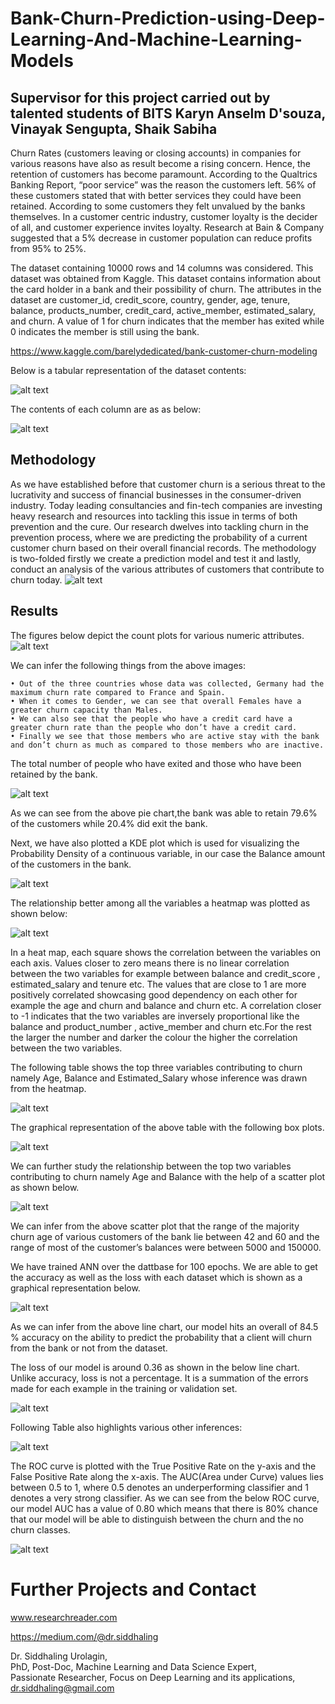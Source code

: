 # Bank-Churn-Prediction-using-Deep-Learning-And-Machine-Learning-Models

## Supervisor for this project carried out by talented students of BITS Karyn Anselm D'souza, Vinayak Sengupta, Shaik Sabiha

Churn Rates (customers leaving or closing accounts) in companies for various reasons have also as result become a rising concern. Hence, the retention of customers has become paramount. According to the Qualtrics Banking Report, “poor service” was the reason the customers left. 56% of these customers stated that with better services they could have been retained. According to some customers they felt unvalued by the banks themselves. In a customer centric industry, customer loyalty is the decider of all, and customer experience invites loyalty. Research at Bain & Company suggested that a 5% decrease in customer population can reduce profits from 95% to 25%. 

The dataset containing 10000 rows and 14 columns was considered. This dataset was obtained from Kaggle.  This dataset contains information about the card holder in a bank and their possibility of churn. The attributes in the dataset are customer_id, credit_score, country, gender, age, tenure, balance, products_number, credit_card, active_member, estimated_salary, and churn.  A value of 1 for churn indicates that the member has exited while 0 indicates the member is still using the bank. 

https://www.kaggle.com/barelydedicated/bank-customer-churn-modeling

Below is a tabular representation of the dataset contents:

![alt text](https://github.com/siddhaling/Bank-Churn-Prediction-using-Deep-Learning-And-Machine-Learning-Models/blob/main/1.jpg)

The contents of each column are as as below:

![alt text](https://github.com/siddhaling/Bank-Churn-Prediction-using-Deep-Learning-And-Machine-Learning-Models/blob/main/2.jpg)

## Methodology
As we have established before that customer churn is a serious threat to the lucrativity and success of financial businesses in the consumer-driven industry. Today leading consultancies and fin-tech companies are investing heavy research and resources into tackling this issue in terms of both prevention and the cure. Our research dwelves into tackling churn in the prevention process, where we are predicting the probability of a current customer churn based on their overall financial records. The methodology is two-folded firstly we create a prediction model and test it and lastly, conduct an analysis of the various attributes of customers that contribute to churn today. 
![alt text](https://github.com/siddhaling/Bank-Churn-Prediction-using-Deep-Learning-And-Machine-Learning-Models/blob/main/3.jpg)

## Results
The figures below depict the count plots for various numeric attributes.
![alt text](https://github.com/siddhaling/Bank-Churn-Prediction-using-Deep-Learning-And-Machine-Learning-Models/blob/main/4.jpg)

We can infer the following things from the above images:

    • Out of the three countries whose data was collected, Germany had the maximum churn rate compared to France and Spain.
    • When it comes to Gender, we can see that overall Females have a greater churn capacity than Males.
    • We can also see that the people who have a credit card have a greater churn rate than the people who don’t have a credit card.
    • Finally we see that those members who are active stay with the bank and don’t churn as much as compared to those members who are inactive.
 
The total number of people who have exited and those who have been retained by the bank.

![alt text](https://github.com/siddhaling/Bank-Churn-Prediction-using-Deep-Learning-And-Machine-Learning-Models/blob/main/5.jpg)

As we can see from the above pie chart,the bank was able to retain 79.6% of the customers while 20.4% did exit the bank.

Next, we have also plotted a KDE plot which is used for visualizing the Probability Density of a continuous variable, in our case the Balance amount of the customers in the bank.

![alt text](https://github.com/siddhaling/Bank-Churn-Prediction-using-Deep-Learning-And-Machine-Learning-Models/blob/main/6.jpg)

The relationship better among all the variables a heatmap was plotted as shown below:

![alt text](https://github.com/siddhaling/Bank-Churn-Prediction-using-Deep-Learning-And-Machine-Learning-Models/blob/main/7.jpg)

In a heat map, each square shows the correlation between the variables on each axis. Values closer to zero means there is no linear correlation between the two variables for example between balance and credit_score , estimated_salary and tenure etc. The values that are close to 1 are more positively correlated showcasing good dependency on each other for example the age and churn and balance and churn etc.  A correlation closer to -1 indicates that the two variables are inversely proportional like the balance and product_number , active_member and churn etc.For the rest the larger the number and darker the colour the higher the correlation between the two variables. 

The following table shows the top three variables contributing to churn namely Age, Balance and Estimated_Salary whose inference was drawn from the heatmap.

![alt text](https://github.com/siddhaling/Bank-Churn-Prediction-using-Deep-Learning-And-Machine-Learning-Models/blob/main/8.jpg)

The graphical representation of the above table with the following box plots.

![alt text](https://github.com/siddhaling/Bank-Churn-Prediction-using-Deep-Learning-And-Machine-Learning-Models/blob/main/9.jpg)

We can further study the relationship between the top two variables contributing to churn namely Age and Balance with the help of a scatter plot as shown below.

![alt text](https://github.com/siddhaling/Bank-Churn-Prediction-using-Deep-Learning-And-Machine-Learning-Models/blob/main/10.jpg)

We can infer from the above scatter plot that the range of the majority churn age of various customers of the bank lie between 42 and 60 and the range of most of the customer’s balances were between 5000 and 150000.

We have trained ANN over the dattbase for 100 epochs. We are able to get the accuracy as well as the loss with each dataset which is shown as a graphical representation below.

![alt text](https://github.com/siddhaling/Bank-Churn-Prediction-using-Deep-Learning-And-Machine-Learning-Models/blob/main/11.jpg)

As we can infer from the above line chart, our model hits an overall of 84.5 % accuracy on the ability to predict the probability that a client will churn from the bank or not from the dataset.

The loss of our model is around 0.36 as shown in the below line chart. Unlike accuracy, loss is not a percentage. It is a summation of the errors made for each example in the training or validation set. 

![alt text](https://github.com/siddhaling/Bank-Churn-Prediction-using-Deep-Learning-And-Machine-Learning-Models/blob/main/12.jpg)

Following Table also highlights various other inferences:

![alt text](https://github.com/siddhaling/Bank-Churn-Prediction-using-Deep-Learning-And-Machine-Learning-Models/blob/main/13.jpg)

The ROC curve is plotted with the True Positive Rate on the y-axis and the False Positive Rate along the x-axis. The AUC(Area under Curve) values lies between 0.5 to 1, where 0.5 denotes an underperforming classifier and 1 denotes a very strong classifier. As we can see from the below ROC curve, our model AUC has a value of 0.80 which means that there is 80% chance that our model will be able to distinguish between the churn and the no churn classes.

![alt text](https://github.com/siddhaling/Bank-Churn-Prediction-using-Deep-Learning-And-Machine-Learning-Models/blob/main/14.jpg)

# Further Projects and Contact
www.researchreader.com

https://medium.com/@dr.siddhaling

Dr. Siddhaling Urolagin,\
PhD, Post-Doc, Machine Learning and Data Science Expert,\
Passionate Researcher, Focus on Deep Learning and its applications,\
dr.siddhaling@gmail.com

